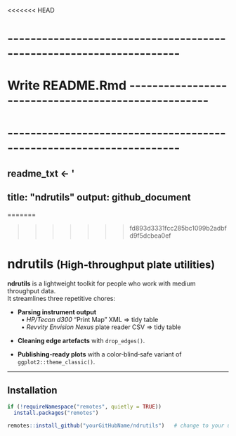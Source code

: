 <<<<<<< HEAD
# --------------------------------------------------------------------
# Write README.Rmd ----------------------------------------------------
# --------------------------------------------------------------------
readme_txt <- '
---
title: "ndrutils"
output: github_document
---

<!-- badges: start -->
<!-- You can add GitHub Actions, CRAN status, etc. badges here later -->
<!-- badges: end -->

=======
>>>>>>> fd893d3331fcc285bc1099b2adbfd9f5dcbea0ef
# ndrutils <small>(High‑throughput plate utilities)</small>

**ndrutils** is a lightweight toolkit for people who work with medium throughput data.  
It streamlines three repetitive chores:

* **Parsing instrument output**  
  &nbsp;&nbsp;• *HP/Tecan d300* “Print Map” XML ⇒ tidy table  
  &nbsp;&nbsp;• *Revvity Envision Nexus* plate reader CSV ⇒ tidy table

* **Cleaning edge artefacts** with `drop_edges()`.

* **Publishing‑ready plots** with a
  color‑blind‑safe variant of `ggplot2::theme_classic()`.

---

## Installation

```r
if (!requireNamespace("remotes", quietly = TRUE))
  install.packages("remotes")

remotes::install_github("yourGitHubName/ndrutils")   # change to your user/org

```
